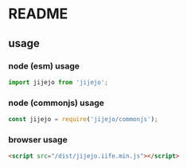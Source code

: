 # README

## usage

### node (esm) usage

```mjs
import jijejo from 'jijejo';
```

### node (commonjs) usage

```cjs
const jijejo = require('jijejo/commonjs');
```

### browser usage

```html
<script src="/dist/jijejo.iife.min.js"></script>
```
